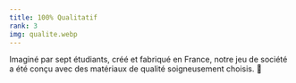 ```yaml
---
title: 100% Qualitatif
rank: 3
img: qualite.webp
---
```


Imaginé par sept étudiants, créé et fabriqué en France, 
notre jeu de société a été conçu avec des matériaux de qualité soigneusement choisis. 💖
